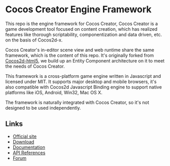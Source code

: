 Cocos Creator Engine Framework
==================

This repo is the engine framework for Cocos Creator, Cocos Creator is a game development tool focused on content creation, which has realized features like thorough scriptability, componentization and data driven, etc. on the basis of Cocos2d-x.

Cocos Creator's in-editor scene view and web runtime share the same framework, which is the content of this repo. It's originally forked from [Cocos2d-html5](https://github.com/cocos2d/cocos2d-html5/), we build up an Entity Component architecture on it to meet the needs of Cocos Creator. 

This framework is a cross-platform game engine written in Javascript and licensed under MIT. It supports major desktop and mobile browsers, it's also compatible with Cocos2d Javascript Binding engine to support native platforms like iOS, Android, Win32, Mac OS X.

The framework is naturally integrated with Cocos Creator, so it's not designed to be used independently.

Links
------------------

* [Official site](http://cocos2d-x.org/)
* [Download](http://cocos2d-x.org/download)
* [Documentation](http://cocos2d-x.org/docs/editors_and_tools/creator/index.html)
* [API References](http://cocos2d-x.org/docs/api-ref/creator/v0.71/)
* [Forum](http://discuss.cocos2d-x.org/c/editors-and-tools/cocos-creator)
   